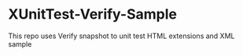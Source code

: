 # XUnitTest-Verify-Sample
This repo uses Verify snapshot to unit test HTML extensions and XML sample
